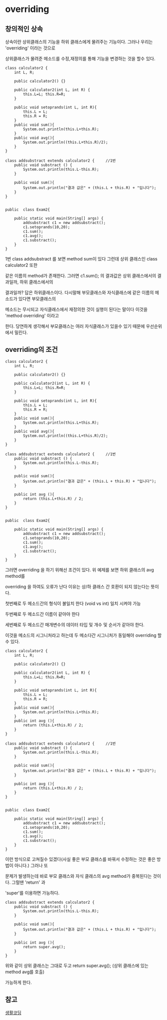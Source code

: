 # overriding

## 창의적인 상속

상속이란 상위클래스의 기능을 하위 클래스에게 물려주는 기능이다. 그러나 우리는 'overriding' 이라는 것으로

상위클래스가 물려준 메소드를 수정,재정의를 통해 기능을 변경하는 것을 할수 있다.

```
class calculator2 {
	int L, R;
	
	public calculator2() {}
	
	public calculator2(int L, int R) {
		this.L=L; this.R=R;
	}

	public void setoprands(int L, int R){
		this.L = L;
		this.R = R;
	}
	public void sum(){
		System.out.println(this.L+this.R);
	}
	public void avg(){
		System.out.println((this.L+this.R)/2);	
	}
}

class addsubstract extends calculator2 {     //1번
	public void substract () {
		System.out.println(this.L-this.R);
	}

	public void sum(){
		System.out.println("결과 값은" + (this.L + this.R) + "입니다");
	}
}


public  class Exam2{

	public static void main(String[] args) {
		addsubstract c1 = new addsubstract(); 
		c1.setoprands(10,20);  
		c1.sum();										  
		c1.avg();
		c1.substract();
	}
}

```

1번 class addsubstract 를 보면 method sum이 있다 그런데 상위 클래스인 class calculator2 또한

같은 이름의 method가 존재한다. 그러면 c1.sum(); 의 결과값은 상위 클래스에서의 결과일까, 하위 클래스에서의

결과일까? 답은 하위클래스이다. 다시말해 부모클래스와 자식클래스에 같은 이름의 메소드가 있다면 부모클래스의 

메소드는 무시되고 자식클래스에서 재정의한 것이 실행이 된다는 말이다 이것을 'method overriding' 이라고 

한다. 당연하게 생각해서 부모클래스는 여러 자식클래스가 있을수 있기 때문에 우선순위에서 밀린다.


## overriding의 조건


```
class calculator2 {
	int L, R;
	
	public calculator2() {}
	
	public calculator2(int L, int R) {
		this.L=L; this.R=R;
	}

	public void setoprands(int L, int R){
		this.L = L;
		this.R = R;
	}
	public void sum(){
		System.out.println(this.L+this.R);
	}
	public void avg(){
		System.out.println((this.L+this.R)/2);	
	}
}

class addsubstract extends calculator2 {     //1번
	public void substract () {
		System.out.println(this.L-this.R);
	}

	public void sum(){
		System.out.println("결과 값은" + (this.L + this.R) + "입니다");
	}

	public int avg (){
		return (this.L+this.R) / 2;
	}
}


public  class Exam2{

	public static void main(String[] args) {
		addsubstract c1 = new addsubstract(); 
		c1.setoprands(10,20);  
		c1.sum();										  
		c1.avg();
		c1.substract();
	}
}

```

그러면 overriding 을 하기 위해선 조건이 있다. 위 예제를 보면 하위 클래스의 avg method를 

overriding 을 하여도 오류가 난다 이유는 상/하 클래스 간 호환이 되지 않는다는 뜻이다.

첫번째로 두 메소드간의 형식이 불일치 한다 (void vs int) 일치 시켜야 가능

두번째로 두 메소드간 이름이 같아야 한다

세번째로 두 메소드간 매개변수의 데이터 타입 및 개수 및 순서가 같아야 한다.

이것을 메소드의 시그니처라고 하는데 두 메소다간 시그니처가 동일해야 overriding 할수 있다.

```
class calculator2 {
	int L, R;
	
	public calculator2() {}
	
	public calculator2(int L, int R) {
		this.L=L; this.R=R;
	}

	public void setoprands(int L, int R){
		this.L = L;
		this.R = R;
	}
	public void sum(){
		System.out.println(this.L+this.R);
	}
	public int avg (){
		return (this.L+this.R) / 2;
	}
}

class addsubstract extends calculator2 {     //1번
	public void substract () {
		System.out.println(this.L-this.R);
	}

	public void sum(){
		System.out.println("결과 값은" + (this.L + this.R) + "입니다");
	}

	public int avg (){
		return (this.L+this.R) / 2;
	}
}


public  class Exam2{

	public static void main(String[] args) {
		addsubstract c1 = new addsubstract(); 
		c1.setoprands(10,20);  
		c1.sum();										  
		c1.avg();
		c1.substract();
	}
}
```
이런 방식으로 고쳐질수 있겠다(사실 좋은 부모 클래스를 바꿔서 수정하는 것은 좋은 방법이 아니다.) 그러나 또 

문제가 발생하는데 바로 부모 클래스와 자식 클래스의 avg method가 중복된다는 것이다. 그럴땐 'return' 과

'super'를 이용하면 가능하다.

```
class addsubstract extends calculator2 {     
	public void substract () {
		System.out.println(this.L-this.R);
	}

	public void sum(){
		System.out.println("결과 값은" + (this.L + this.R) + "입니다");
	}

	public int avg (){
		return super.avg();
	}
}
```

위와 같이 상위 클래스는 그대로 두고 return super.avg(); (상위 클래스에 있는 method avg를 호출)

가능하게 한다. 


## 참고

[생활코딩](https://opentutorials.org/course/1223/6090)
